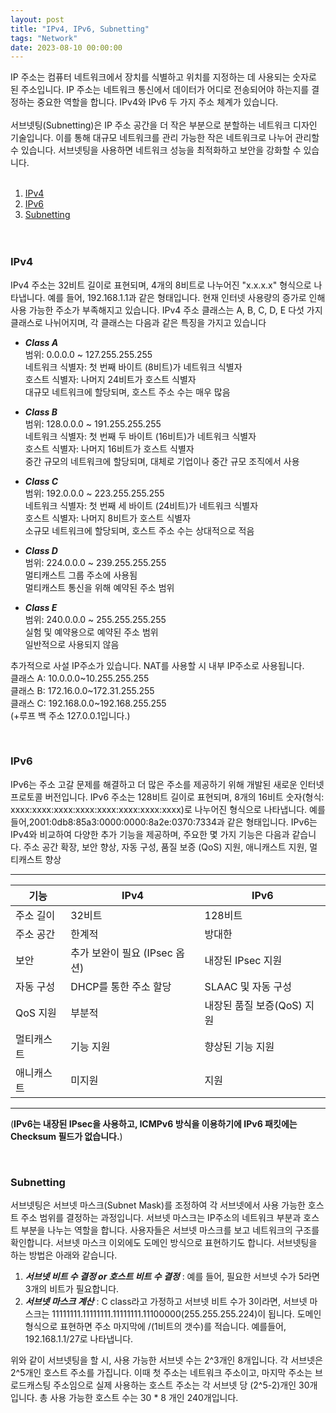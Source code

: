 ```yaml
---
layout: post
title: "IPv4, IPv6, Subnetting"
tags: "Network"
date: 2023-08-10 00:00:00
---
```


IP 주소는 컴퓨터 네트워크에서 장치를 식별하고 위치를 지정하는 데 사용되는 숫자로 된 주소입니다. IP 주소는 네트워크 통신에서 데이터가 어디로 전송되어야 하는지를 결정하는 중요한 역할을 합니다. IPv4와 IPv6 두 가지 주소 체계가 있습니다.
<br>
<br>
서브넷팅(Subnetting)은 IP 주소 공간을 더 작은 부분으로 분할하는 네트워크 디자인 기술입니다. 이를 통해 대규모 네트워크를 관리 가능한 작은 네트워크로 나누어 관리할 수 있습니다. 서브넷팅을 사용하면 네트워크 성능을 최적화하고 보안을 강화할 수 있습니다.
<br>
<br>

1. [IPv4](#IPv4)
2. [IPv6](#IPv6)
3. [Subnetting](#Subnetting)
   <br>
   <br>
   <br>

### **IPv4**

IPv4 주소는 32비트 길이로 표현되며, 4개의 8비트로 나누어진 "x.x.x.x" 형식으로 나타냅니다. 예를 들어, 192.168.1.1과 같은 형태입니다. 현재 인터넷 사용량의 증가로 인해 사용 가능한 주소가 부족해지고 있습니다. IPv4 주소 클래스는 A, B, C, D, E 다섯 가지 클래스로 나뉘어지며, 각 클래스는 다음과 같은 특징을 가지고 있습니다

- **_Class A_**<br>
  범위: 0.0.0.0 ~ 127.255.255.255<br>
  네트워크 식별자: 첫 번째 바이트 (8비트)가 네트워크 식별자<br>
  호스트 식별자: 나머지 24비트가 호스트 식별자<br>
  대규모 네트워크에 할당되며, 호스트 주소 수는 매우 많음<br>

- **_Class B_**<br>
  범위: 128.0.0.0 ~ 191.255.255.255<br>
  네트워크 식별자: 첫 번째 두 바이트 (16비트)가 네트워크 식별자<br>
  호스트 식별자: 나머지 16비트가 호스트 식별자<br>
  중간 규모의 네트워크에 할당되며, 대체로 기업이나 중간 규모 조직에서 사용<br>

- **_Class C_**<br>
  범위: 192.0.0.0 ~ 223.255.255.255<br>
  네트워크 식별자: 첫 번째 세 바이트 (24비트)가 네트워크 식별자<br>
  호스트 식별자: 나머지 8비트가 호스트 식별자<br>
  소규모 네트워크에 할당되며, 호스트 주소 수는 상대적으로 적음<br>

- **_Class D_**<br>
  범위: 224.0.0.0 ~ 239.255.255.255<br>
  멀티캐스트 그룹 주소에 사용됨<br>
  멀티캐스트 통신을 위해 예약된 주소 범위<br>

- **_Class E_**<br>
  범위: 240.0.0.0 ~ 255.255.255.255<br>
  실험 및 예약용으로 예약된 주소 범위<br>
  일반적으로 사용되지 않음<br>

추가적으로 사설 IP주소가 있습니다. NAT를 사용할 시 내부 IP주소로 사용됩니다. <br>
클래스 A: 10.0.0.0~10.255.255.255<br>
클래스 B: 172.16.0.0~172.31.255.255<br>
클래스 C: 192.168.0.0~192.168.255.255<br>
(+루프 백 주소 127.0.0.1입니다.)

<br>

### **IPv6**

IPv6는 주소 고갈 문제를 해결하고 더 많은 주소를 제공하기 위해 개발된 새로운 인터넷 프로토콜 버전입니다. IPv6 주소는 128비트 길이로 표현되며, 8개의 16비트 숫자(형식: xxxx:xxxx:xxxx:xxxx:xxxx:xxxx:xxxx:xxxx)로 나누어진 형식으로 나타냅니다. 예를 들어,2001:0db8:85a3:0000:0000:8a2e:0370:7334과 같은 형태입니다. IPv6는 IPv4와 비교하여 다양한 추가 기능을 제공하며, 주요한 몇 가지 기능은 다음과 같습니다. 주소 공간 확장, 보안 향상, 자동 구성, 품질 보증 (QoS) 지원, 애니캐스트 지원, 멀티캐스트 향상

---

| 기능       | IPv4                          | IPv6                       |
| ---------- | ----------------------------- | -------------------------- |
| 주소 길이  | 32비트                        | 128비트                    |
| 주소 공간  | 한계적                        | 방대한                     |
| 보안       | 추가 보완이 필요 (IPsec 옵션) | 내장된 IPsec 지원          |
| 자동 구성  | DHCP를 통한 주소 할당         | SLAAC 및 자동 구성         |
| QoS 지원   | 부분적                        | 내장된 품질 보증(QoS) 지원 |
| 멀티캐스트 | 기능 지원                     | 향상된 기능 지원           |
| 애니캐스트 | 미지원                        | 지원                       |

---

(**IPv6는 내장된 IPsec을 사용하고, ICMPv6 방식을 이용하기에 IPv6 패킷에는 Checksum 필드가 없습니다.**)

<br>

### **Subnetting**

서브넷팅은 서브넷 마스크(Subnet Mask)를 조정하여 각 서브넷에서 사용 가능한 호스트 주소 범위를 결정하는 과정입니다. 서브넷 마스크는 IP주소의 네트워크 부분과 호스트 부분을 나누는 역할을 합니다. 사용자들은 서브넷 마스크를 보고 네트워크의 구조를 확인합니다. 서브넷 마스크 이외에도 도메인 방식으로 표현하기도 합니다. 서브넷팅을 하는 방법은 아래와 같습니다.

1. **_서브넷 비트 수 결정 or 호스트 비트 수 결정_** : 예를 들어, 필요한 서브넷 수가 5라면 3개의 비트가 필요합니다.
2. **_서브넷 마스크 계산_** : C class라고 가정하고 서브넷 비트 수가 3이라면, 서브넷 마스크는 11111111.11111111.11111111.11100000(255.255.255.224)이 됩니다. 도메인 형식으로 표현하면 주소 마지막에 /(1비트의 갯수)를 적습니다. 예를들어, 192.168.1.1/27로 나타냅니다.

위와 같이 서브넷팅을 할 시, 사용 가능한 서브넷 수는 2^3개인 8개입니다. 각 서브넷은 2^5개인 호스트 주소를 가집니다. 이때 첫 주소는 네트워크 주소이고, 마지막 주소는 브로드캐스팅 주소임으로 실제 사용하는 호스트 주소는 각 서브넷 당 (2^5-2)개인 30개입니다. 총 사용 가능한 호스트 수는 30 \* 8 개인 240개입니다.
